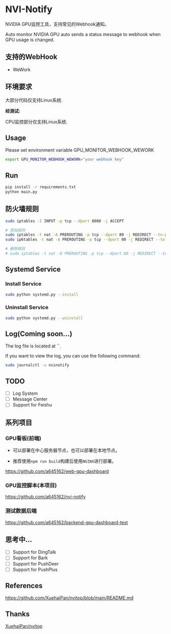 # NVI-Notify

NVIDIA GPU监控工具，支持常见的Webhook通知。

Auto monitor NVIDIA GPU auto sends a status message to webhook when GPU usage is changed.

## 支持的WebHook

- WeWork

## 环境要求

大部分代码仅支持Linux系统.

**经测试:**

CPU监控部分仅支持Linux系统.

## Usage

Please set environment variable GPU_MONITOR_WEBHOOK_WEWORK

```bash
export GPU_MONITOR_WEBHOOK_WEWORK="your webhook key"
```

## Run

```bash
pip install -r requirements.txt
python main.py
```

## 防火墙规则

```bash
sudo iptables -I INPUT -p tcp --dport 8080 -j ACCEPT

# 添加规则
sudo iptables -t nat -A PREROUTING -p tcp --dport 80 -j REDIRECT --to-port 8080
sudo ip6tables -t nat -A PREROUTING -p tcp --dport 80 -j REDIRECT --to-port 8080

# 删除规则
# sudo iptables -t nat -D PREROUTING -p tcp --dport 80 -j REDIRECT --to-port 8080
```

## Systemd Service

### Install Service

```bash
sudo python systemd.py --install
```

### Uninstall Service

```bash
sudo python systemd.py --uninstall
```

## Log(Coming soon...)

The log file is located at ``.

If you want to view the log, you can use the following command:

```bash
sudo journalctl -u nvinotify
```

## TODO

- [ ] Log System
- [ ] Message Center
- [ ] Support for Feishu

## 系列项目

### GPU看板(前端)

* 可以部署在中心服务器节点，也可以部署在本地节点。

* 推荐使用`npm run build`构建后使用`NGINX`进行部署。

https://github.com/a645162/web-gpu-dashboard

### GPU监控脚本(本项目)

https://github.com/a645162/nvi-notify

### 测试数据后端

https://github.com/a645162/backend-gpu-dashboard-test

## 思考中...

- [ ] Support for DingTalk
- [ ] Support for Bark
- [ ] Support for PushDeer
- [ ] Support for PushPlus

## References

https://github.com/XuehaiPan/nvitop/blob/main/README.md

## Thanks

[XuehaiPan/nvitop](https://github.com/XuehaiPan/nvitop)
